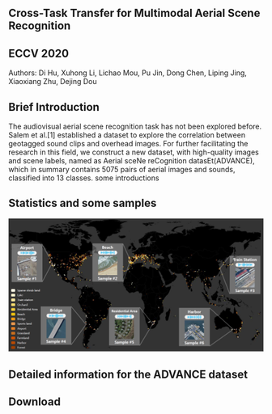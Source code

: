 ## Cross-Task Transfer for Multimodal Aerial Scene Recognition 
## ECCV 2020
Authors: Di Hu, Xuhong Li, Lichao Mou, Pu Jin, Dong Chen, Liping Jing, Xiaoxiang Zhu, Dejing Dou


## Brief Introduction

The audiovisual aerial scene recognition task has not been explored before. Salem et al.[1] established a dataset to explore the correlation between geotagged sound clips and overhead images. For further facilitating the research in this field, we construct a new dataset, with high-quality images and scene labels, named as Aerial sceNe reCognition datasEt(ADVANCE), which in summary contains 5075 pairs of aerial images and sounds, classified into 13 classes.
some introductions

## Statistics and some samples
![PNG](/samples.png)

## Detailed information for the ADVANCE dataset

## Download
